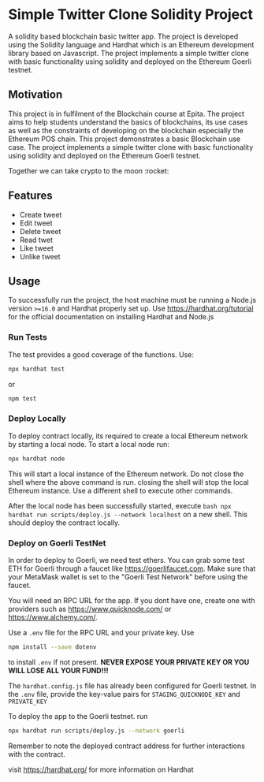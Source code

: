 # Simple Twitter Clone Solidity Project
A solidity based blockchain basic twitter app. The project is developed using the Solidity language and Hardhat which is an Ethereum development library based on Javascript. The project implements a simple twitter clone with basic functionality using solidity and deployed on the Ethereum Goerli testnet.

## Motivation
This project is in fulfilment of the Blockchain course at Epita. The project aims to help students understand the basics of blockchains, its use cases as well as the constraints of developing on the blockchain especially the Ethereum POS chain. 
This project demonstrates a basic Blockchain use case. The project implements a simple twitter clone with basic functionality using solidity and deployed on the Ethereum Goerli testnet. 
<p>Together we can take crypto to the moon :rocket:</p>

## Features
* Create tweet
* Edit tweet
* Delete tweet
* Read twet
* Like tweet
* Unlike tweet

## Usage
To successfully run the project, the host machine must be running a Node.js version `>=16.0` and Hardhat properly set up. 
Use https://hardhat.org/tutorial for the official documentation on installing Hardhat and Node.js

### Run Tests
The test provides a good coverage of the functions. Use:
```bash
npx hardhat test
```
or 
```bash
npm test
```

### Deploy Locally
To deploy contract locally, its required to create a local Ethereum network by starting a local node.
To start a local node run:
```bash
npx hardhat node
```
This will start a local instance of the Ethereum network. Do not close the shell where the above command is run. closing the shell will stop the local Ethereum instance. Use a different shell to execute other commands.

After the local node has been successfully started, execute ```bash npx hardhat run scripts/deploy.js --network localhost``` on a new shell.
This should deploy the contract locally. 

### Deploy on Goerli TestNet
In order to deploy to Goerli, we need test ethers. You can grab some test ETH for Goerli through a faucet like https://goerlifaucet.com. Make sure that your MetaMask wallet is set to the "Goerli Test Network" before using the faucet.

You will need an RPC URL for the app. If you dont have one, create one with providers such as https://www.quicknode.com/ or https://www.alchemy.com/.

Use a `.env` file for the RPC URL and your private key. Use 
```bash 
npm install --save dotenv
``` 
to install `.env` if not present. 
<b>NEVER EXPOSE YOUR PRIVATE KEY OR YOU WILL LOSE ALL YOUR FUND!!!</b>

The `hardhat.config.js` file has already been configured for Goerli testnet. 
In the `.env` file, provide the key-value pairs for `STAGING_QUICKNODE_KEY` and `PRIVATE_KEY`

To deploy the app to the Goerli testnet. run 
```bash
npx hardhat run scripts/deploy.js --network goerli
``` 

Remember to note the deployed contract address for further interactions with the contract. 

visit https://hardhat.org/ for more information on Hardhat
